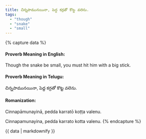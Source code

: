 ```yaml
---
title: చిన్నపామునయినా, పెద్ద కర్రతో కొట్ట వలెను.
tags:
  - "though"
  - "snake"
  - "small"
---
```


{% capture data %}
#### Proverb Meaning in English:
Though the snake be small, you must hit him with a big stick.

#### Proverb Meaning in Telugu:
చిన్నపామునయినా, పెద్ద కర్రతో కొట్ట వలెను.

#### Romanization:
Cinnapāmunayinā, pedda karratō koṭṭa valenu.

Cinnapamunayina, pedda karrato kotta valenu.
{% endcapture %}

{{ data | markdownify }}

